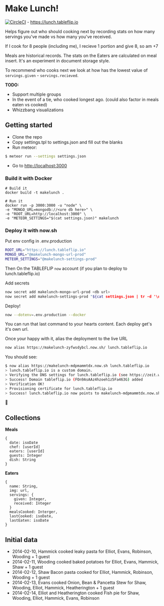 # Make Lunch!

[![CircleCI](https://circleci.com/gh/tableflip/makelunch/tree/circleci2.svg?style=svg)](https://circleci.com/gh/tableflip/makelunch/tree/circleci2) - https://lunch.tableflip.io

Helps figure out who should cooking next by recording stats on how many servings you've made vs how many you've received.

If I cook for 8 people (including me), I recieve 1 portion and give 8, so am +7

Meals are historical records. The stats on the Eaters are calculated on meal insert. It's an experiment in document storage style.

To recommend who cooks next we look at how has the lowest value of `servings.given` - `servings.recieved`.

**TODO:**
- Support multiple groups
- In the event of a tie, who cooked longest ago. (could also factor in meals eaten vs cooked)
- Whizzbang visualizations

## Getting started

- Clone the repo
- Copy settings.tpl to settings.json and fill out the blanks
- Run meteor:
```bash
$ meteor run --settings settings.json
```
- Go to [http://localhost:3000](http://localhost:3000)

### Build it with Docker

```
# Build it
docker build -t makelunch .

# Run it
docker run -p 3000:3000 -u "node" \
-e "MONGO_URL=mongodb://<ure db here>" \
-e "ROOT_URL=http://localhost:3000" \
-e "METEOR_SETTINGS="$(cat settings.json)" makelunch
```

### Deploy it with now.sh

Put env config in .env.production
```sh
ROOT_URL="https://lunch.tableflip.io"
MONGO_URL="@makelunch-mongo-url-prod"
METEOR_SETTINGS="@makelunch-settings-prod"
```

Then On the TABLEFLIP `now` account (if you plan to deploy to lunch.tableflip.io)

Add secrets
```sh
now secret add makelunch-mongo-url-prod <db url>
now secret add makelunch-settings-prod "${cat settings.json | tr -d '\n'}"
```

Deploy!
```sh
now --dotenv=.env.production --docker
```

You can run that last command to your hearts content. Each deploy get's it's own url.

Once your happy with it, alias the deployment to the live URL
```sh
now alias https://makelunch-zyfwsdybcl.now.sh/ lunch.tableflip.io
```

You should see:

```sh
$ now alias https://makelunch-mdpmammtdx.now.sh lunch.tableflip.io
> lunch.tableflip.io is a custom domain.
> Verifying the DNS settings for lunch.tableflip.io (see https://zeit.world for help)
> Success! Domain tableflip.io (FOn9AsAAz4hzoeh1z5Fa463G) added
> Verification OK!
> Provisioning certificate for lunch.tableflip.io
> Success! lunch.tableflip.io now points to makelunch-mdpmammtdx.now.sh! [29s]
```

:rocket:

## Collections

**Meals**
```
{
  date: isoDate
  chef: [userId]
  eaters: [userId]
  guests: Integer
  dish: String
}
```

**Eaters**
```
{
  name: String,
  img: url,
  servings: {
    given: Integer,
    received: Integer
  }
  mealsCooked: Interger,
  lastCooked: isoDate,
  lastEaten: isoDate
}
```

## Initial data

- 2014-02-10, Hammick cooked leaky pasta for Elliot, Evans, Robinson, Wooding + 1 guest
- 2014-02-11, Wooding cooked baked potatoes for Elliot, Evans, Hammick, Shaw + 1 guest
- 2014-02-12, Shaw Bacon pasta cooked for Elliot, Hammick, Robinson, Wooding + 1 guest
- 2014-02-13, Evans cooked Onion, Bean & Pancetta Stew for Shaw, Wooding, Elliot, Hammick, Heatherington + 1 guest
- 2014-02-14, Elliot and Heatherington cooked Fish pie for Shaw, Wooding, Elliot, Hammick, Evans, Robinson
